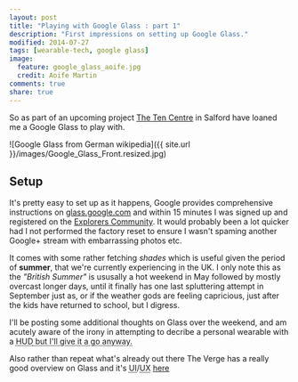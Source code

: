 ```yaml
---
layout: post
title: "Playing with Google Glass : part 1"
description: "First impressions on setting up Google Glass."
modified: 2014-07-27
tags: [wearable-tech, google glass]
image:
  feature: google_glass_aoife.jpg
  credit: Aoife Martin
comments: true
share: true
---
```


So as part of an upcoming project <a href="http://www.ten-online.org/">The Ten Centre</a> in Salford have loaned me a Google Glass to play with.


![Google Glass from German wikipedia]({{ site.url }}/images/Google_Glass_Front.resized.jpg)

## Setup

It's pretty easy to set up as it happens, Google provides comprehensive instructions on    [glass.google.com](https://glass.google.com/myglass) and within 15 minutes I was signed up and registered on the [Explorers Community](https://www.glass-community.com/).  It would probably been a lot quicker had I not performed the factory reset to ensure I wasn't spaming another Google+ stream with embarrassing photos etc.

It comes with some rather fetching <em>shades</em> which is useful given the period of **summer**, that we're currently experiencing in the UK.  I only note this as the *"British Summer"* is ususally a hot weekend in May followed by mostly overcast longer days, until it finally has one last spluttering attempt in September just as, or if the weather gods are feeling capricious, just after the kids have returned to school, but I digress.

I'll be posting some additional thoughts on Glass over the weekend, and am acutely aware of the irony in attempting to decribe a personal wearable with a <abbr title="Heads Up Display">HUD<abbr> but I'll give it a go anyway.

Also rather than repeat what's already out there The Verge has a really good overview on Glass and it's <abbr title="User Interface">UI</abbr>/<abbr title="User Experience">UX</abbr> <a href="http://www.theverge.com/2013/5/20/4339446/google-glass-apps-everything-you-can-do-right-now">here</a>




